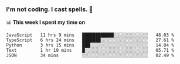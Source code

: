 ### I'm not coding. I cast spells. 🎩

📊 **This week I spent my time on**
<!--START_SECTION:waka-->
```text
JavaScript   11 hrs 9 mins   ████████████░░░░░░░░░░░░░   48.03 % 
TypeScript   6 hrs 24 mins   ███████░░░░░░░░░░░░░░░░░░   27.61 % 
Python       3 hrs 15 mins   ███░░░░░░░░░░░░░░░░░░░░░░   14.04 % 
Text         1 hr 19 mins    █░░░░░░░░░░░░░░░░░░░░░░░░   05.71 % 
JSON         34 mins         ░░░░░░░░░░░░░░░░░░░░░░░░░   02.49 %
```
<!--END_SECTION:waka-->
